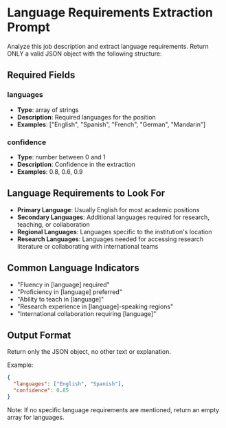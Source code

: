 # Language Requirements Extraction Prompt

Analyze this job description and extract language requirements. Return ONLY a valid JSON object with the following structure:

## Required Fields

### languages

- **Type**: array of strings
- **Description**: Required languages for the position
- **Examples**: ["English", "Spanish", "French", "German", "Mandarin"]

### confidence

- **Type**: number between 0 and 1
- **Description**: Confidence in the extraction
- **Examples**: 0.8, 0.6, 0.9

## Language Requirements to Look For

- **Primary Language**: Usually English for most academic positions
- **Secondary Languages**: Additional languages required for research, teaching, or collaboration
- **Regional Languages**: Languages specific to the institution's location
- **Research Languages**: Languages needed for accessing research literature or collaborating with international teams

## Common Language Indicators

- "Fluency in [language] required"
- "Proficiency in [language] preferred"
- "Ability to teach in [language]"
- "Research experience in [language]-speaking regions"
- "International collaboration requiring [language]"

## Output Format

Return only the JSON object, no other text or explanation.

Example:

```json
{
  "languages": ["English", "Spanish"],
  "confidence": 0.85
}
```

Note: If no specific language requirements are mentioned, return an empty array for languages.
